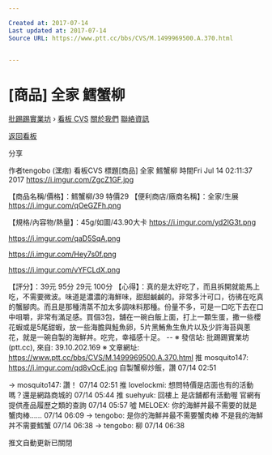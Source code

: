 ```yaml
---

Created at: 2017-07-14
Last updated at: 2017-07-14
Source URL: https://www.ptt.cc/bbs/CVS/M.1499969500.A.370.html


---
```


# [商品] 全家 鱈蟹柳


[批踢踢實業坊](https://www.ptt.cc/) › [看板 CVS](https://www.ptt.cc/bbs/CVS/index.html) [關於我們](https://www.ptt.cc/about.html) [聯絡資訊](https://www.ptt.cc/contact.html)

[返回看板](https://www.ptt.cc/bbs/CVS/index.html)

分享

作者tengobo (潶痞)
看板CVS
標題\[商品\] 全家 鱈蟹柳
時間Fri Jul 14 02:11:37 2017
<https://i.imgur.com/ZgcZ1GF.jpg>

【商品名稱/價格】：鱈蟹柳/39 特價29 【便利商店/廠商名稱】：全家/生展 <https://i.imgur.com/qOeGZFh.png>

【規格/內容物/熱量】：45g/如圖/43.90大卡 <https://i.imgur.com/yd2lG3t.png>

<https://i.imgur.com/qaD5SqA.png>

<https://i.imgur.com/Hey7s0f.png>

<https://i.imgur.com/vYFCLdX.png>

【評分】：39元 95分 29元 100分 【心得】：真的是太好吃了，而且拆開就能馬上吃，不需要微波。味道是濃濃的海鮮味，甜甜鹹鹹的。非常多汁可口，彷彿在吃真的蟹腳肉。而且是那種清蒸不加太多調味料那種。份量不多，可是一口吃下去在口中咀嚼，非常有滿足感。買個3包，舖在一碗白飯上面，打上一顆生蛋，撒一些櫻花蝦或是5尾甜蝦，放一些海膽與鮭魚卵，5片黑鮪魚生魚片以及少許海苔與蔥花，就是一碗自製的海鮮丼。吃完，幸福感十足。 -- ※ 發信站: 批踢踢實業坊(ptt.cc), 來自: 39.10.202.169 ※ 文章網址: <https://www.ptt.cc/bbs/CVS/M.1499969500.A.370.html>
推 mosquito147: <https://i.imgur.com/qd8vOcE.jpg> 自製蟹柳炒飯，讚 07/14 02:51

→ mosquito147: 讚！ 07/14 02:51
推 lovelockmi: 想問特價是店面也有的活動嗎？還是網路商城的 07/14 05:44
推 suehyuk: 回樓上 是店舖都有活動喔 官網有提供產品履歷之類的查詢 07/14 05:57
噓 MELOEX: 你的海鮮丼最不需要的就是蟹肉棒…… 07/14 06:09
→ tengobo: 是你的海鮮丼最不需要蟹肉棒 不是我的海鮮丼不需要鱈蟹 07/14 06:38
→ tengobo: 柳 07/14 06:38

推文自動更新已關閉

